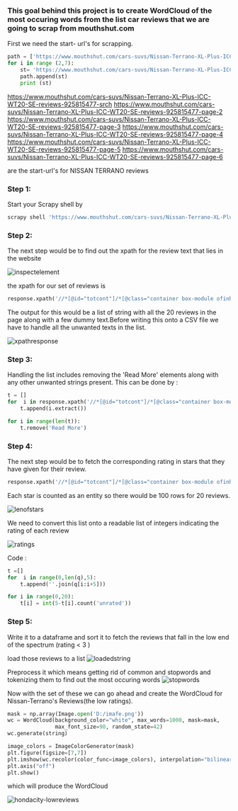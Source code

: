 ### This goal behind this project is to create WordCloud of the most occuring words from the list car reviews that we are going to scrap from mouthshut.com


First we need the start- url's for scrapping. 
```python
path = ['https://www.mouthshut.com/cars-suvs/Nissan-Terrano-XL-Plus-ICC-WT20-SE-reviews-925815477-srch']
for i in range (2,7):
    st= 'https://www.mouthshut.com/cars-suvs/Nissan-Terrano-XL-Plus-ICC-WT20-SE-reviews-925815477-page-'+str(i)
    path.append(st)
    print (st)
```
https://www.mouthshut.com/cars-suvs/Nissan-Terrano-XL-Plus-ICC-WT20-SE-reviews-925815477-srch
https://www.mouthshut.com/cars-suvs/Nissan-Terrano-XL-Plus-ICC-WT20-SE-reviews-925815477-page-2
https://www.mouthshut.com/cars-suvs/Nissan-Terrano-XL-Plus-ICC-WT20-SE-reviews-925815477-page-3
https://www.mouthshut.com/cars-suvs/Nissan-Terrano-XL-Plus-ICC-WT20-SE-reviews-925815477-page-4
https://www.mouthshut.com/cars-suvs/Nissan-Terrano-XL-Plus-ICC-WT20-SE-reviews-925815477-page-5
https://www.mouthshut.com/cars-suvs/Nissan-Terrano-XL-Plus-ICC-WT20-SE-reviews-925815477-page-6

are the start-url's for NISSAN TERRANO reviews 

### Step 1:
Start your Scrapy shell by
```python
scrapy shell 'https://www.mouthshut.com/cars-suvs/Nissan-Terrano-XL-Plus-ICC-WT20-SE-reviews-925815477-srch'
```
### Step 2:
The next step would be to find out the xpath for the review text that lies in the website 

![inspectelement](https://user-images.githubusercontent.com/33875100/45506121-facf9980-b7ab-11e8-86d8-e8140e13bc3a.PNG)

the xpath for our set of reviews is 

```python
response.xpath('//*[@id="totcont"]/*[@class="container box-module ofinherit"]/*[@class="custom-body"]/*[@class="wrapper"]/*[@class="left-panel"]/*[@class="read-review-holder"]/*[@class="row review-article"]/*[@class="row"]/*[@class="col-10 review"]/*[@class="more reviewdata"]//text()').extract()
```

The output for this would be a list of string with all the 20 reviews in the page along with a few dummy text.Before writing  this onto a CSV file we have to handle all the unwanted texts in the list. 

![xpathresponse](https://user-images.githubusercontent.com/33875100/45506682-a62d1e00-b7ad-11e8-8046-9d81d1db6537.PNG)

### Step 3:
Handling the list includes removing the 'Read More' elements along with any other unwanted strings present. 
This can be done by :
```python
t = []
for  i in response.xpath('//*[@id="totcont"]/*[@class="container box-module ofinherit"]/*[@class="custom-body"]/*[@class="wrapper"]/*[@class="left-panel"]/*[@class="read-review-holder"]/*[@class="row revew-article"]/*[@class="row"]/*[@class="col-10 review"]/*[@class="more reviewdata"]//text()'):
    t.append(i.extract())

for i in range(len(t)):
    t.remove('Read More')
```

### Step 4:
The next step would be to fetch the corresponding rating in stars that they have given for their review. 
```python
response.xpath('//*[@id="totcont"]/*[@class="container box-module ofinherit"]/*[@class="custom-body"]/*[@class="wrapper"]/*[@class="left-panel"]/*[@class="read-review-holder"]/*[@class="row review-article"]/*[@class="row"]/*[@class="col-10 review"]/*[@class="rating"]//span//i[@class="icon-rating unrated-star"]|//i[@class="icon-rating rated-star"]').extract()
```
Each star is counted as an entity so there would be 100 rows for 20 reviews. 

![lenofstars](https://user-images.githubusercontent.com/33875100/45507155-e771fd80-b7ae-11e8-881b-89528c3b6359.PNG)

We need to convert this list onto a readable list of integers indicating the rating of each review 

![ratings](https://user-images.githubusercontent.com/33875100/45507223-18523280-b7af-11e8-8d86-a9b96babd6e2.PNG)

Code :
```python
t =[]
for  i in range(0,len(q),5):
    t.append(''.join(q[i:i+5]))

for i in range(0,20):
    t[i] = int(5-t[i].count('unrated'))
```

### Step 5:
Write it to a dataframe and sort it to fetch the reviews that fall in the low end of the spectrum (rating < 3 )

load those reviews to a list 
![loadedstring](https://user-images.githubusercontent.com/33875100/45507545-06bd5a80-b7b0-11e8-8756-e8441596eeeb.PNG)

Preprocess it which means getting rid of common and stopwords and tokenizing them to find out the most occuring words 
![stopwords](https://user-images.githubusercontent.com/33875100/45507712-82b7a280-b7b0-11e8-93f5-803b2d9e2b45.PNG)

Now with the set of these we can go ahead and create the WordCloud for Nissan-Terrano's Reviews(the low ratings). 

```python
mask = np.array(Image.open('D:/imafe.png'))
wc = WordCloud(background_color="white", max_words=1000, mask=mask,
               max_font_size=90, random_state=42)
wc.generate(string)

image_colors = ImageColorGenerator(mask)
plt.figure(figsize=[7,7])
plt.imshow(wc.recolor(color_func=image_colors), interpolation="bilinear")
plt.axis("off")
plt.show()
```

which will produce the WordCloud 

![hondacity-lowreviews](https://user-images.githubusercontent.com/33875100/45507921-feb1ea80-b7b0-11e8-9044-b0e879076011.PNG)
